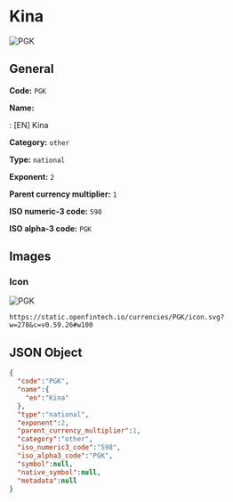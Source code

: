 
# Kina 
![PGK](https://static.openfintech.io/currencies/PGK/icon.svg?w=278&c=v0.59.26#w100)  

## General 
 
**Code:** `PGK` 
 
**Name:** 
 
:	[EN] Kina 
 
**Category:** `other` 
 
**Type:** `national` 
 
**Exponent:** `2` 
 
**Parent currency multiplier:** `1` 
 
**ISO numeric-3 code:** `598` 
 
**ISO alpha-3 code:** `PGK` 
 

## Images 

### Icon 
 
![PGK](https://static.openfintech.io/currencies/PGK/icon.svg?w=278&c=v0.59.26#w100)  

```
https://static.openfintech.io/currencies/PGK/icon.svg?w=278&c=v0.59.26#w100
```  

## JSON Object 

```json
{
  "code":"PGK",
  "name":{
    "en":"Kina"
  },
  "type":"national",
  "exponent":2,
  "parent_currency_multiplier":1,
  "category":"other",
  "iso_numeric3_code":"598",
  "iso_alpha3_code":"PGK",
  "symbol":null,
  "native_symbol":null,
  "metadata":null
}
```  
